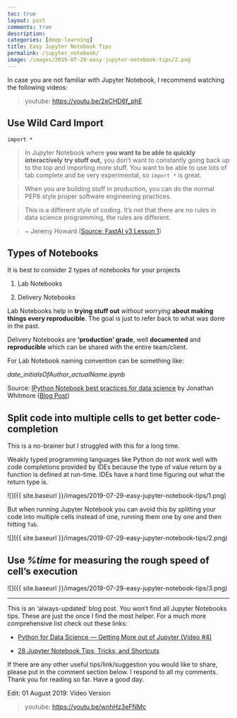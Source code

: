 ```yaml
---
toc: true
layout: post
comments: true
description: 
categories: [deep-learning]
title: Easy Jupyter Notebook Tips
permalink: /jupyter_notebook/
image: /images/2019-07-29-easy-jupyter-notebook-tips/2.png
---
```


In case you are not familiar with Jupyter Notebook, I recommend watching the following videos:

> youtube: https://youtu.be/2eCHD6f_phE

## Use Wild Card Import

`import *`

> In Jupyter Notebook where **you want to be able to quickly interactively** **try stuff out,** you don’t want to constantly going back up to the top and importing more stuff. You want to be able to use lots of tab complete and be very experimental, so `import *` is great.

> When you are building stuff in production, you can do the normal PEP8 style proper software engineering practices.

> This is a different style of coding. It’s not that there are no rules in data science programming, the rules are different.

> ~ Jeremy Howard ([Source: FastAI v3 Lesson 1](https://github.com/hiromis/notes/blob/master/Lesson1.md))

## Types of Notebooks

It is best to consider 2 types of notebooks for your projects

1. Lab Notebooks

1. Delivery Notebooks

Lab Notebooks help in **trying stuff out** _without worrying_ **about making things every reproducible**. The goal is just to refer back to what was done in the past.

Delivery Notebooks are **‘production’ grade**, well **documented** and **reproducible** which can be shared with the entire team/client.

For Lab Notebook naming convention can be something like:

_date_initialsOfAuthor_actualName.ipynb_

Source: [IPython Notebook best practices for data science](https://www.youtube.com/watch?v=JI1HWUAyJHE) by Jonathan Whitmore ([Blog Post](http://jonathanwhitmore.com/2015/07/jupyter-notebook-best-practices-for-data-science))

## Split code into multiple cells to get better code-completion

This is a no-brainer but I struggled with this for a long time.

Weakly typed programming languages like Python do not work well with code completions provided by IDEs because the type of value return by a function is defined at run-time. IDEs have a hard time figuring out what the return type is.

![]({{ site.baseurl }}/images/2019-07-29-easy-jupyter-notebook-tips/1.png)

But when running Jupyter Notebook you can avoid this by splitting your code into multiple cells instead of one, running them one by one and then hitting `Tab`.

![]({{ site.baseurl }}/images/2019-07-29-easy-jupyter-notebook-tips/2.png)

## Use _%time_ for measuring the rough speed of cell’s execution

![]({{ site.baseurl }}/images/2019-07-29-easy-jupyter-notebook-tips/3.png)

---

This is an ‘always-updated’ blog post. You won’t find all Jupyter Notebooks tips. These are just the once I find the most helper. For a much more comprehensive list check out these links:

- [Python for Data Science — Getting More out of Jupyter (Video #4)](https://www.youtube.com/watch?v=N56I0TRnRX0)

- [28 Jupyter Notebook Tips, Tricks, and Shortcuts](https://www.dataquest.io/blog/jupyter-notebook-tips-tricks-shortcuts/)

If there are any other useful tips/link/suggestion you would like to share, please put in the comment section below. I respond to all my comments. Thank you for reading so far. Have a good day.

Edit: 01 August 2019: Video Version

> youtube: https://youtu.be/wnhHz3eFNMc